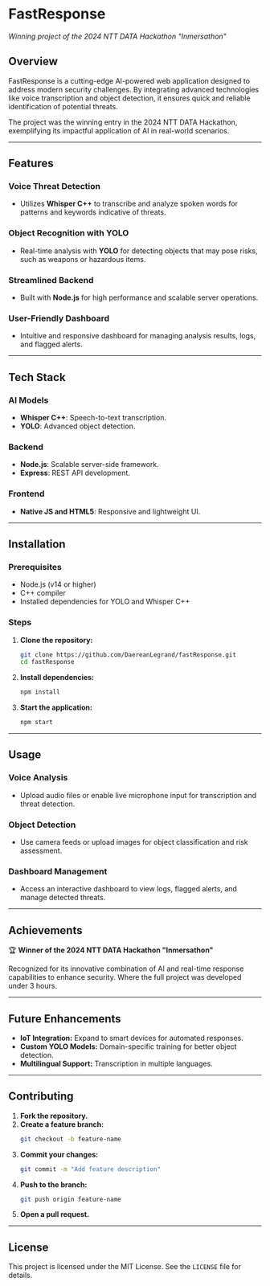# FastResponse
*Winning project of the 2024 NTT DATA Hackathon "Inmersathon"*

## Overview
FastResponse is a cutting-edge AI-powered web application designed to address modern security challenges. By integrating advanced technologies like voice transcription and object detection, it ensures quick and reliable identification of potential threats.

The project was the winning entry in the 2024 NTT DATA Hackathon, exemplifying its impactful application of AI in real-world scenarios.

---

## Features

### Voice Threat Detection
- Utilizes **Whisper C++** to transcribe and analyze spoken words for patterns and keywords indicative of threats.

### Object Recognition with YOLO
- Real-time analysis with **YOLO** for detecting objects that may pose risks, such as weapons or hazardous items.

### Streamlined Backend
- Built with **Node.js** for high performance and scalable server operations.

### User-Friendly Dashboard
- Intuitive and responsive dashboard for managing analysis results, logs, and flagged alerts.

---

## Tech Stack

### AI Models
- **Whisper C++**: Speech-to-text transcription.
- **YOLO**: Advanced object detection.

### Backend
- **Node.js**: Scalable server-side framework.
- **Express**: REST API development.

### Frontend
- **Native JS and HTML5**: Responsive and lightweight UI.

---

## Installation

### Prerequisites
- Node.js (v14 or higher)
- C++ compiler
- Installed dependencies for YOLO and Whisper C++

### Steps

1. **Clone the repository:**
    ```sh
    git clone https://github.com/DaereanLegrand/fastResponse.git
    cd fastResponse
    ```

2. **Install dependencies:**
    ```sh
    npm install
    ```

3. **Start the application:**
    ```sh
    npm start
    ```

---

## Usage

### Voice Analysis
- Upload audio files or enable live microphone input for transcription and threat detection.

### Object Detection
- Use camera feeds or upload images for object classification and risk assessment.

### Dashboard Management
- Access an interactive dashboard to view logs, flagged alerts, and manage detected threats.

---

## Achievements
🏆 **Winner of the 2024 NTT DATA Hackathon "Inmersathon"**

Recognized for its innovative combination of AI and real-time response capabilities to enhance security. Where the full project was developed under 3 hours.

---

## Future Enhancements
- **IoT Integration:** Expand to smart devices for automated responses.
- **Custom YOLO Models:** Domain-specific training for better object detection.
- **Multilingual Support:** Transcription in multiple languages.

---

## Contributing

1. **Fork the repository.**
2. **Create a feature branch:**
    ```sh
    git checkout -b feature-name
    ```
3. **Commit your changes:**
    ```sh
    git commit -m "Add feature description"
    ```
4. **Push to the branch:**
    ```sh
    git push origin feature-name
    ```
5. **Open a pull request.**

---

## License
This project is licensed under the MIT License. See the `LICENSE` file for details.
